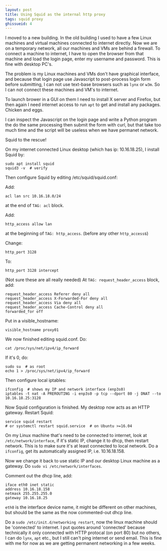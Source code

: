 ```yaml
---
layout: post
title: Using Squid as the internal http proxy
tags: squid proxy
ghissueid: 4
---
```


I moved to a new building.  In the old building I used to have a few Linux machines and virtual machines connected to internet directly.  Now we are on a temporary network, all our machines and VMs are behind a firewall.  To connect a machine to internet, I have to open the browser from that machine and load the login page, enter my username and password.  This is fine with desktop PC's.

The problem is my Linux machines and VMs don't have graphical interface, and because that login page use Javascript to post-process login form before submitting, I can not use text-base browsers such as `lynx` or `w3m`.  So I can not connect these machines and VM's to internet.

To launch brower in a GUI on them I need to install X server and Firefox, but then again I need internet access to run `apt` to get and install any packages.  Chicken and eggs.

I can inspect the Javascript on the login page and write a Python program the do the same processing then submit the form with curl, but that take too much time and the script will be useless when we have permanet network.

Squid to the rescue!

On my internet connected Linux desktop (which has ip: 10.16.18.25), I install Squid by:

    sudo apt install squid
    squid3 -v  # verify

Then configure Squid by editing /etc/squid/squid.conf:

Add:

    acl lan src 10.16.18.0/24

at the end of `TAG: acl` block.

Add:

    http_access allow lan

at the beginning of `TAG: http_access`. (before any other `http_access`s)

Change:

    http_port 3128

To:

    http_port 3128 intercept

(Not sure these are all really needed) At `TAG: request_header_access` block, add:

    request_header_access Referer deny all
    request_header_access X-Forwarded-For deny all
    request_header_access Via deny all
    request_header_access Cache-Control deny all
    forwarded_for off

Put in a visible_hostname:

    visible_hostname proxy01


We now finished editing squid.conf.  Do:

    cat /proc/sys/net/ipv4/ip_forward

If it's 0, do:

    sudo su  # as root
    echo 1 > /proc/sys/net/ipv4/ip_forward

Then configure local iptables:

    ifconfig  # shows my IP and network interface (enp3s0) 
    iptables -t nat -A PREROUTING -i enp3s0 -p tcp --dport 80 -j DNAT --to 10.16.18.25:3128

Now Squid configuration is finished. My desktop now acts as an HTTP gateway.  Restart Squid:

    service squid restart  
    # or systemctl restart squid.service  # on Ubuntu >=16.04

On my Linux machine that's need to be connected to internet, look at `/etc/network/interface`, if it's static IP, change it to dhcp, then restart network.  This is to make sure it's at least connected to local network.  Do a `ifconfig`, get its automatically assigned IP, i.e. 10.16.18.158.

Now we change it back to use static IP and our desktop Linux machine as a gateway.  Do `sudo vi /etc/network/interfaces`.

Comment out the dhcp line, add:

    iface eth0 inet static
    address 10.16.18.158
    netmask 255.255.255.0
    gateway 10.16.18.25

`eth0` is the interface device name, it might be different on other machines, but should be the same as the now commented-out dhcp line.

Do a `sudo /etc/init.d/networking restart`, now the linux machine should be 'connected' to internet.  I put quotes around 'connected' because technically it only connected with HTTP protocal (on port 80) but no others, I can do `lynx`, `apt` etc., but I still can't ping internet or send email.  This is fine with me for now as we are getting permanent networking in a few weeks.
